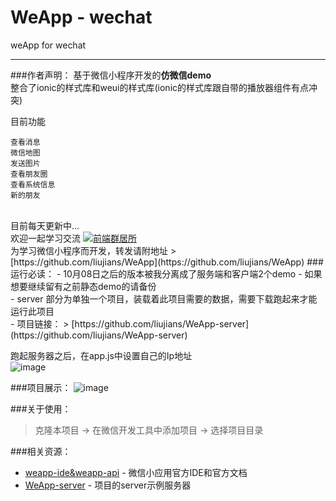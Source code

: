 # WeApp - wechat
weApp for wechat
<hr/>


###作者声明：
基于微信小程序开发的**仿微信demo**
<br/>
整合了ionic的样式库和weui的样式库(ionic的样式库跟自带的播放器组件有点冲突)
<br/>


目前功能

    查看消息
    微信地图
    发送图片
    查看朋友圈
    查看系统信息
    新的朋友

<br/>
目前每天更新中...
<br/>
欢迎一起学习交流
<a target="_blank" href="http://shang.qq.com/wpa/qunwpa?idkey=9bcf9f7be59b471456c1feec466dab4d54da7ab35c834b8e821ec17177fb33b3"><img border="0" src="http://pub.idqqimg.com/wpa/images/group.png" alt="前端群居所" title="前端群居所"></a>

<br/>
为学习微信小程序而开发，转发请附地址
> [https://github.com/liujians/WeApp](https://github.com/liujians/WeApp)
###运行必读：
- 10月08日之后的版本被我分离成了服务端和客户端2个demo
- 如果想要继续留有之前静态demo的请备份
<br/>
- server 部分为单独一个项目，装载着此项目需要的数据，需要下载跑起来才能运行此项目
<br/>
- 项目链接：
> [https://github.com/liujians/WeApp-server](https://github.com/liujians/WeApp-server)

跑起服务器之后，在app.js中设置自己的Ip地址
<br/>
![image](https://github.com/liujians/WeApp/blob/master/ipconfig.png)


###项目展示：
![image](https://github.com/liujians/WeApp/blob/master/GIF.gif)

###关于使用：
> 克隆本项目 -> 在微信开发工具中添加项目 -> 选择项目目录

###相关资源：
- [weapp-ide&weapp-api](https://mp.weixin.qq.com/wiki?t=resource/res_main&id=mp1474632113_xQVCl&token=&lang=zh_CN) - 微信小应用官方IDE和官方文档
- [WeApp-server](https://github.com/liujians/WeApp-server) - 项目的server示例服务器

